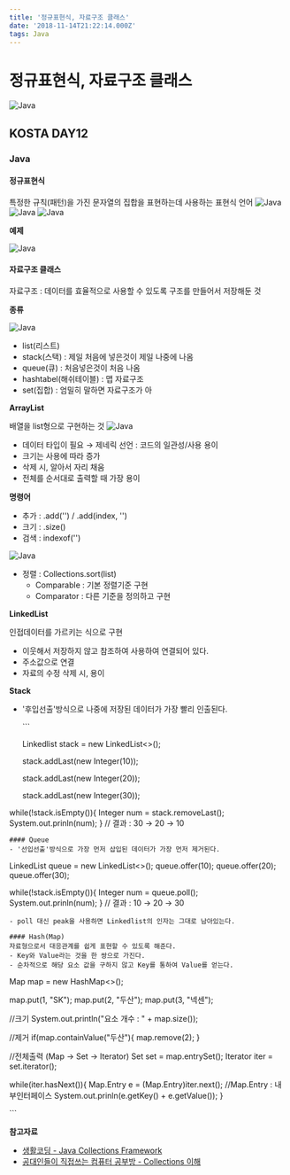 ```yaml
---
title: '정규표현식, 자료구조 클래스'
date: '2018-11-14T21:22:14.000Z'
tags: Java
---
```


# 정규표현식, 자료구조 클래스

![Java](../../.gitbook/assets/javaimage.png)

## KOSTA DAY12

### Java

#### 정규표현식

특정한 규칙\(패턴\)을 가진 문자열의 집합을 표현하는데 사용하는 표현식 언어 ![Java](../../.gitbook/assets/java12-01.png) ![Java](../../.gitbook/assets/java12-02.png) ![Java](../../.gitbook/assets/java12-03.png)

**예제**

![Java](../../.gitbook/assets/java12-04.png)

#### 자료구조 클래스

자료구조 : 데이터를 효율적으로 사용할 수 있도록 구조를 만들어서 저장해둔 것

**종류**

![Java](../../.gitbook/assets/java12-06.png)

* list\(리스트\)
* stack\(스택\) : 제일 처음에 넣은것이 제일 나중에 나옴
* queue\(큐\) : 처음넣은것이 처음 나옴
* hashtabel\(해쉬테이블\) : 맵 자료구조
* set\(집합\) : 엄밀히 말하면 자료구조가 아

**ArrayList**

배열을 list형으로 구현하는 것 ![Java](../../.gitbook/assets/java12-05.png)

* 데이터 타입이 필요 → 제네릭 선언 : 코드의 일관성/사용 용이
* 크기는 사용에 따라 증가
* 삭제 시, 알아서 자리 채움
* 전체를 순서대로 출력할 때 가장 용이 

**명령어**

* 추가 : .add\(''\) / .add\(index, ''\)
* 크기 : .size\(\) 
* 검색 : indexof\(''\)

![Java](../../.gitbook/assets/java12-07.png)

* 정렬 : Collections.sort\(list\)
  * Comparable : 기본 정렬기준 구현
  * Comparator : 다른 기준을 정의하고 구현

**LinkedList**

인접데이터를 가르키는 식으로 구현

* 이웃해서 저장하지 않고 참조하여 사용하여 연결되어 있다. 
* 주소값으로 연결
* 자료의 수정 삭제 시, 용이

**Stack**

* '후입선출'방식으로 나중에 저장된 데이터가 가장 빨리 인출된다.

  \`\`\`

  Linkedlist stack = new LinkedList&lt;&gt;\(\);

  stack.addLast\(new Integer\(10\)\);

  stack.addLast\(new Integer\(20\)\);

  stack.addLast\(new Integer\(30\)\);

while\(!stack.isEmpty\(\)\){ Integer num = stack.removeLast\(\); System.out.prinln\(num\); } // 결과 : 30 → 20 → 10

```text
#### Queue
- '선입선출'방식으로 가장 먼저 삽입된 데이터가 가장 먼저 제거된다.
```

LinkedList queue = new LinkedList&lt;&gt;\(\); queue.offer\(10\); queue.offer\(20\); queue.offer\(30\);

while\(!stack.isEmpty\(\)\){ Integer num = queue.poll\(\); System.out.prinln\(num\); } // 결과 : 10 → 20 → 30

```text
- poll 대신 peak을 사용하면 Linkedlist의 인자는 그대로 남아있는다.

#### Hash(Map)
자료형으로서 대응관계를 쉽게 표현할 수 있도록 해준다.
- Key와 Value라는 것을 한 쌍으로 가진다.
- 순차적으로 해당 요소 값을 구하지 않고 Key를 통하여 Value를 얻는다.
```

Map map = new HashMap&lt;&gt;\(\);

map.put\(1, "SK"\); map.put\(2, "두산"\); map.put\(3, "넥센"\);

//크기 System.out.println\("요소 개수 : " + map.size\(\)\);

//제거 if\(map.containValue\("두산"\){ map.remove\(2\); }

//전체출력 \(Map → Set → Iterator\) Set set = map.entrySet\(\); Iterator iter = set.iterator\(\);

while\(iter.hasNext\(\)\){ Map.Entry e = \(Map.Entry\)iter.next\(\); //Map.Entry : 내부인터페이스 System.out.prinln\(e.getKey\(\) + e.getValue\(\)\); }

\`\`\`

**참고자료**

* [생활코딩 - Java Collections Framework](https://opentutorials.org/course/1223/6446)
* [공대인들이 직접쓰는 컴퓨터 공부방 - Collections 이해](https://hackersstudy.tistory.com/26)

